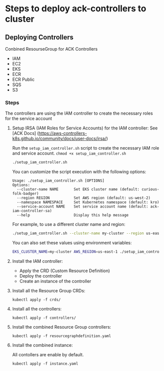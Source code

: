 # Steps to deploy ack-controllers to cluster

## Deploying Controllers
Conbined ResourseGroup for ACK Controllers
- IAM
- EC2
- EKS
- ECR
- ECR Public
- SQS
- S3


### Steps
The controllers are using the IAM controller to create the necessary roles for the service account
1. Setup IRSA (IAM Roles for Service Accounts) for the IAM controller:
   See [ACK Docs] (https://aws-controllers-k8s.github.io/community/docs/user-docs/irsa/)
   
   Run the `setup_iam_controller.sh` script to create the necessary IAM role and service account. 
   `chmod +x setup_iam_controller.sh`

   ```bash
   ./setup_iam_controller.sh
   ```

   You can customize the script execution with the following options:
   
   ```
   Usage: ./setup_iam_controller.sh [OPTIONS]
   Options:
     --cluster-name NAME       Set EKS cluster name (default: curious-folk-badger)
     --region REGION           Set AWS region (default: us-west-2)
     --namespace NAMESPACE     Set Kubernetes namespace (default: kro)
     --service-account NAME    Set service account name (default: ack-iam-controller-sa)
     --help                    Display this help message
   ```

   For example, to use a different cluster name and region:

   ```bash
   ./setup_iam_controller.sh --cluster-name my-cluster --region us-east-1
   ```

   You can also set these values using environment variables:

   ```bash
   EKS_CLUSTER_NAME=my-cluster AWS_REGION=us-east-1 ./setup_iam_controller.sh
   ```

2. Install the IAM controller:
   - Apply the CRD (Custom Resource Definition)
   - Deploy the controller
   - Create an instance of the controller

3. Install all the Resource Group CRDs:
   ```
   kubectl apply -f crds/
   ```

4. Install all the controllers:
   ```
   kubectl apply -f controllers/
   ```

5. Install the combined Resource Group controllers:
   ```
   kubectl apply -f resourcegraphdefinition.yaml
   ```
6. Install the combined instance:

   All contollers are enable by default. 
   
   ```
   kubectl apply -f instance.yaml
   ```
